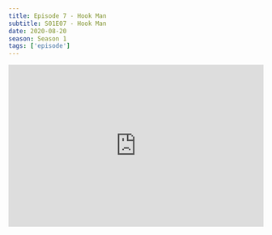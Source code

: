 ```yaml
---
title: Episode 7 - Hook Man
subtitle: S01E07 - Hook Man
date: 2020-08-20
season: Season 1
tags: ['episode']
---
```


<iframe src="https://cast.rocks/player/27557/Episode-7-Hook-Man.mp3?episodeTitle=Episode%207%20-%20Hook%20Man&podcastTitle=Couple%20of%20Idjits&episodeDate=August%2017th%2C%202020&imageURL=https%3A%2F%2Fcast.rocks%2Fhosting%2F27557%2Ffeeds%2FCAURZ.jpg" style="border: none; min-height: 265px; max-height: 320px; max-width: 558px; min-width: 270px; width: 100%; height: 100%;" scrollbars="no"></iframe>
